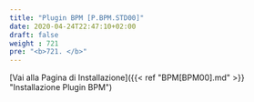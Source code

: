 ```yaml
---
title: "Plugin BPM [P.BPM.STD00]"
date: 2020-04-24T22:47:10+02:00
draft: false
weight : 721
pre: "<b>721. </b>"
---
```


[Vai alla Pagina di Installazione]({{< ref "BPM[BPM00].md" >}} "Installazione Plugin BPM")
